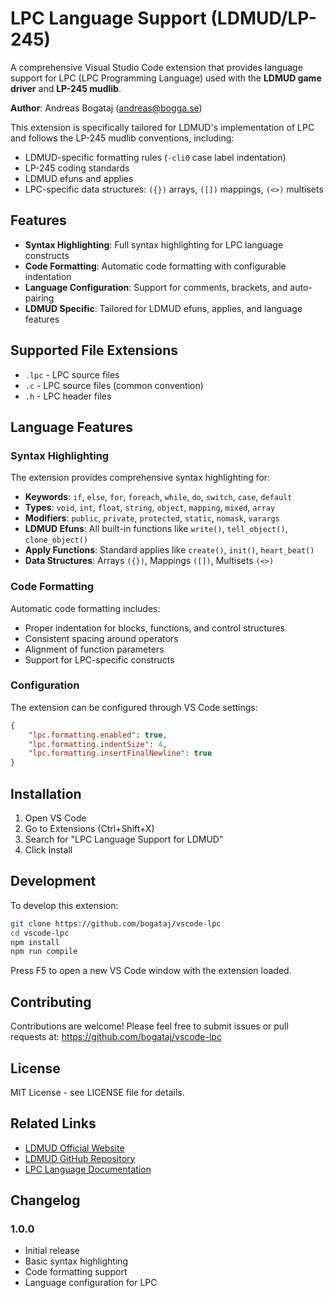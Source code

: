 # LPC Language Support (LDMUD/LP-245)

A comprehensive Visual Studio Code extension that provides language support for LPC (LPC Programming Language) used with the **LDMUD game driver** and **LP-245 mudlib**.

**Author**: Andreas Bogataj (andreas@bogga.se)

This extension is specifically tailored for LDMUD's implementation of LPC and follows the LP-245 mudlib conventions, including:
- LDMUD-specific formatting rules (`-cli0` case label indentation)
- LP-245 coding standards
- LDMUD efuns and applies
- LPC-specific data structures: `({})` arrays, `([])` mappings, `(<>)` multisets

## Features

- **Syntax Highlighting**: Full syntax highlighting for LPC language constructs
- **Code Formatting**: Automatic code formatting with configurable indentation
- **Language Configuration**: Support for comments, brackets, and auto-pairing
- **LDMUD Specific**: Tailored for LDMUD efuns, applies, and language features

## Supported File Extensions

- `.lpc` - LPC source files
- `.c` - LPC source files (common convention)
- `.h` - LPC header files

## Language Features

### Syntax Highlighting

The extension provides comprehensive syntax highlighting for:

- **Keywords**: `if`, `else`, `for`, `foreach`, `while`, `do`, `switch`, `case`, `default`
- **Types**: `void`, `int`, `float`, `string`, `object`, `mapping`, `mixed`, `array`
- **Modifiers**: `public`, `private`, `protected`, `static`, `nomask`, `varargs`
- **LDMUD Efuns**: All built-in functions like `write()`, `tell_object()`, `clone_object()`
- **Apply Functions**: Standard applies like `create()`, `init()`, `heart_beat()`
- **Data Structures**: Arrays `({})`, Mappings `([])`, Multisets `(<>)`

### Code Formatting

Automatic code formatting includes:
- Proper indentation for blocks, functions, and control structures
- Consistent spacing around operators
- Alignment of function parameters
- Support for LPC-specific constructs

### Configuration

The extension can be configured through VS Code settings:

```json
{
    "lpc.formatting.enabled": true,
    "lpc.formatting.indentSize": 4,
    "lpc.formatting.insertFinalNewline": true
}
```

## Installation

1. Open VS Code
2. Go to Extensions (Ctrl+Shift+X)
3. Search for "LPC Language Support for LDMUD"
4. Click Install

## Development

To develop this extension:

```bash
git clone https://github.com/bogataj/vscode-lpc
cd vscode-lpc
npm install
npm run compile
```

Press F5 to open a new VS Code window with the extension loaded.

## Contributing

Contributions are welcome! Please feel free to submit issues or pull requests at:
https://github.com/bogataj/vscode-lpc

## License

MIT License - see LICENSE file for details.

## Related Links

- [LDMUD Official Website](http://www.ldmud.eu/)
- [LDMUD GitHub Repository](https://github.com/ldmud/ldmud)
- [LPC Language Documentation](http://www.ldmud.eu/doc/)

## Changelog

### 1.0.0
- Initial release
- Basic syntax highlighting
- Code formatting support
- Language configuration for LPC